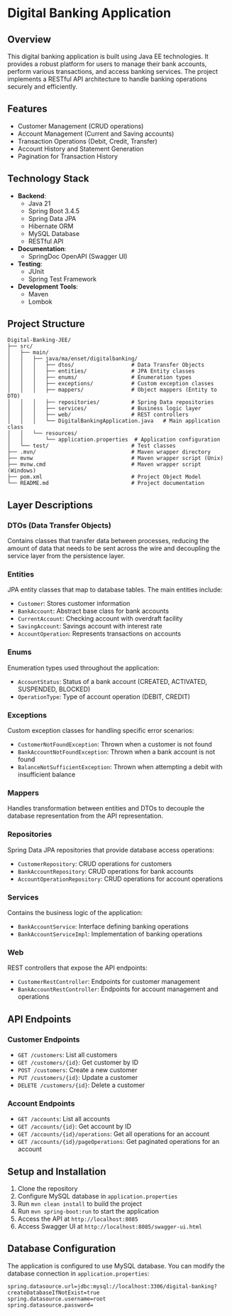 # Digital Banking Application

## Overview

This digital banking application is built using Java EE technologies. It provides a robust platform for users to manage their bank accounts, perform various transactions, and access banking services. The project implements a RESTful API architecture to handle banking operations securely and efficiently.

## Features

- Customer Management (CRUD operations)
- Account Management (Current and Saving accounts)
- Transaction Operations (Debit, Credit, Transfer)
- Account History and Statement Generation
- Pagination for Transaction History

## Technology Stack

- **Backend**:
  - Java 21
  - Spring Boot 3.4.5
  - Spring Data JPA
  - Hibernate ORM
  - MySQL Database
  - RESTful API
- **Documentation**:
  - SpringDoc OpenAPI (Swagger UI)
- **Testing**:
  - JUnit
  - Spring Test Framework
- **Development Tools**:
  - Maven
  - Lombok

## Project Structure

```
Digital-Banking-JEE/
├── src/
│   ├── main/
│   │   ├── java/ma/enset/digitalbanking/
│   │   │   ├── dtos/                  # Data Transfer Objects
│   │   │   ├── entities/              # JPA Entity classes
│   │   │   ├── enums/                 # Enumeration types
│   │   │   ├── exceptions/            # Custom exception classes
│   │   │   ├── mappers/               # Object mappers (Entity to DTO)
│   │   │   ├── repositories/          # Spring Data repositories
│   │   │   ├── services/              # Business logic layer
│   │   │   ├── web/                   # REST controllers
│   │   │   └── DigitalBankingApplication.java   # Main application class
│   │   └── resources/
│   │       └── application.properties  # Application configuration
│   └── test/                          # Test classes
├── .mvn/                              # Maven wrapper directory
├── mvnw                               # Maven wrapper script (Unix)
├── mvnw.cmd                           # Maven wrapper script (Windows)
├── pom.xml                            # Project Object Model
└── README.md                          # Project documentation
```

## Layer Descriptions

### DTOs (Data Transfer Objects)

Contains classes that transfer data between processes, reducing the amount of data that needs to be sent across the wire and decoupling the service layer from the persistence layer.

### Entities

JPA entity classes that map to database tables. The main entities include:

- `Customer`: Stores customer information
- `BankAccount`: Abstract base class for bank accounts
- `CurrentAccount`: Checking account with overdraft facility
- `SavingAccount`: Savings account with interest rate
- `AccountOperation`: Represents transactions on accounts

### Enums

Enumeration types used throughout the application:

- `AccountStatus`: Status of a bank account (CREATED, ACTIVATED, SUSPENDED, BLOCKED)
- `OperationType`: Type of account operation (DEBIT, CREDIT)

### Exceptions

Custom exception classes for handling specific error scenarios:

- `CustomerNotFoundException`: Thrown when a customer is not found
- `BankAccountNotFoundException`: Thrown when a bank account is not found
- `BalanceNotSufficientException`: Thrown when attempting a debit with insufficient balance

### Mappers

Handles transformation between entities and DTOs to decouple the database representation from the API representation.

### Repositories

Spring Data JPA repositories that provide database access operations:

- `CustomerRepository`: CRUD operations for customers
- `BankAccountRepository`: CRUD operations for bank accounts
- `AccountOperationRepository`: CRUD operations for account operations

### Services

Contains the business logic of the application:

- `BankAccountService`: Interface defining banking operations
- `BankAccountServiceImpl`: Implementation of banking operations

### Web

REST controllers that expose the API endpoints:

- `CustomerRestController`: Endpoints for customer management
- `BankAccountRestController`: Endpoints for account management and operations

## API Endpoints

### Customer Endpoints

- `GET /customers`: List all customers
- `GET /customers/{id}`: Get customer by ID
- `POST /customers`: Create a new customer
- `PUT /customers/{id}`: Update a customer
- `DELETE /customers/{id}`: Delete a customer

### Account Endpoints

- `GET /accounts`: List all accounts
- `GET /accounts/{id}`: Get account by ID
- `GET /accounts/{id}/operations`: Get all operations for an account
- `GET /accounts/{id}/pageOperations`: Get paginated operations for an account

## Setup and Installation

1. Clone the repository
2. Configure MySQL database in `application.properties`
3. Run `mvn clean install` to build the project
4. Run `mvn spring-boot:run` to start the application
5. Access the API at `http://localhost:8085`
6. Access Swagger UI at `http://localhost:8085/swagger-ui.html`

## Database Configuration

The application is configured to use MySQL database. You can modify the database connection in `application.properties`:

```properties
spring.datasource.url=jdbc:mysql://localhost:3306/digital-banking?createDatabaseIfNotExist=true
spring.datasource.username=root
spring.datasource.password=
```
